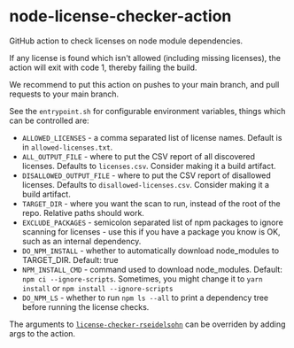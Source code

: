 # node-license-checker-action
GitHub action to check licenses on node module dependencies.

If any license is found which isn't allowed (including missing licenses), the action will exit with code 1, thereby failing the build.

We recommend to put this action on pushes to your main branch, and pull requests to your main branch.

See the `entrypoint.sh` for configurable environment variables, things which can be controlled are:
* `ALLOWED_LICENSES` - a comma separated list of license names. Default is in `allowed-licenses.txt`.
* `ALL_OUTPUT_FILE` - where to put the CSV report of all discovered licenses. Defaults to `licenses.csv`. Consider making it a build artifact.
* `DISALLOWED_OUTPUT_FILE` - where to put the CSV report of disallowed licenses. Defaults to `disallowed-licenses.csv`. Consider making it a build artifact.
* `TARGET_DIR` - where you want the scan to run, instead of the root of the repo. Relative paths should work.
* `EXCLUDE_PACKAGES` - semicolon separated list of npm packages to ignore scanning for licenses - use this if you have a package you know is OK, such as an internal dependency.
* `DO_NPM_INSTALL` - whether to automatically download node_modules to TARGET_DIR. Default: true
* `NPM_INSTALL_CMD` - command used to download node_modules. Default: `npm ci --ignore-scripts`. Sometimes, you might change it to `yarn install` or `npm install --ignore-scripts`
* `DO_NPM_LS` - whether to run `npm ls --all` to print a dependency tree before running the license checks.

The arguments to [`license-checker-rseidelsohn`](https://github.com/RSeidelsohn/license-checker-rseidelsohn) can be overriden by adding args to the action.
